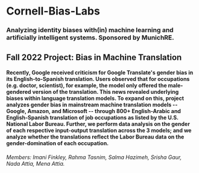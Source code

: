 # Cornell-Bias-Labs
### Analyzing identity biases with(in) machine learning and artificially intelligent systems. Sponsored by MunichRE.

## Fall 2022 Project: Bias in Machine Translation
#### Recently, Google received criticism for Google Translate's gender bias in its English-to-Spanish translation. Users observed that for occupations (e.g. doctor, scientist), for example, the model only offered the male-gendered version of the translation. This news revealed underlying biases within language translation models. To expand on this, project analyzes gender bias in mainstream machine translation models -- Google, Amazon, and Microsoft -- through 800+ English-Arabic and English-Spanish translation of job occupations as listed by the U.S. National Labor Bureau. Further, we perform data analysis on the gender of each respective input-output translation across the 3 models; and we analyze whether the translations reflect the Labor Bureau data on the gender-domination of each occupation.

###### Members: Imani Finkley, Rahma Tasnim, Salma Hazimeh, Srisha Gaur, Nada Attia, Mena Attia.
